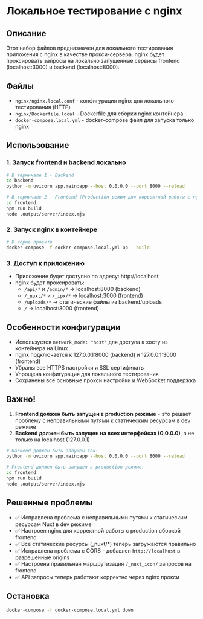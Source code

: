 # Локальное тестирование с nginx

## Описание

Этот набор файлов предназначен для локального тестирования приложения с nginx в качестве прокси-сервера. nginx будет проксировать запросы на локально запущенные сервисы frontend (localhost:3000) и backend (localhost:8000).

## Файлы

- `nginx/nginx.local.conf` - конфигурация nginx для локального тестирования (HTTP)
- `nginx/Dockerfile.local` - Dockerfile для сборки nginx контейнера
- `docker-compose.local.yml` - docker-compose файл для запуска только nginx

## Использование

### 1. Запуск frontend и backend локально

```bash
# В терминале 1 - Backend
cd backend
python -m uvicorn app.main:app --host 0.0.0.0 --port 8000 --reload

# В терминале 2 - Frontend (Production режим для корректной работы с nginx)
cd frontend
npm run build
node .output/server/index.mjs
```

### 2. Запуск nginx в контейнере

```bash
# В корне проекта
docker-compose -f docker-compose.local.yml up --build
```

### 3. Доступ к приложению

- Приложение будет доступно по адресу: http://localhost
- nginx будет проксировать:
  - `/api/*` и `/admin/*` → localhost:8000 (backend)
  - `/_nuxt/*` и `/_ipx/*` → localhost:3000 (frontend)
  - `/uploads/*` → статические файлы из backend/uploads
  - `/` → localhost:3000 (frontend)

## Особенности конфигурации

- Используется `network_mode: "host"` для доступа к хосту из контейнера на Linux
- nginx подключается к 127.0.0.1:8000 (backend) и 127.0.0.1:3000 (frontend)
- Убраны все HTTPS настройки и SSL сертификаты
- Упрощена конфигурация для локального тестирования
- Сохранены все основные прокси настройки и WebSocket поддержка

## Важно!

1. **Frontend должен быть запущен в production режиме** - это решает проблему с неправильными путями к статическим ресурсам в dev режиме
2. **Backend должен быть запущен на всех интерфейсах (0.0.0.0)**, а не только на localhost (127.0.0.1)

```bash
# Backend должен быть запущен так:
python -m uvicorn app.main:app --host 0.0.0.0 --port 8000 --reload

# Frontend должен быть запущен в production режиме:
cd frontend
npm run build
node .output/server/index.mjs
```

## Решенные проблемы

- ✅ Исправлена проблема с неправильными путями к статическим ресурсам Nuxt в dev режиме
- ✅ Настроен nginx для корректной работы с production сборкой frontend
- ✅ Все статические ресурсы (_nuxt/*) теперь загружаются правильно
- ✅ Исправлена проблема с CORS - добавлен `http://localhost` в разрешенные origins
- ✅ Настроена правильная маршрутизация `/_nuxt_icon/` запросов на frontend
- ✅ API запросы теперь работают корректно через nginx прокси

## Остановка

```bash
docker-compose -f docker-compose.local.yml down
```
